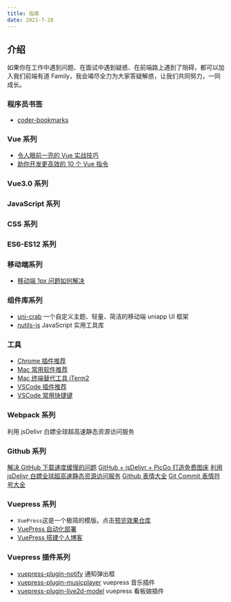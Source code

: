 ```yaml
---
title: 指南
date: 2021-7-28
---
```

## 介绍

如果你在工作中遇到问题、在面试中遇到疑惑、在前端路上遇到了阻碍，都可以加入我们前端有道 Family，我会竭尽全力为大家答疑解惑，让我们共同努力，一同成长。


### 程序员书签

- [coder-bookmarks](https://github.com/qqlcx5/coder-bookmarks/blob/dev/docs/website/pages.md)

### Vue 系列

- [令人眼前一亮的 Vue 实战技巧](Vue系列/令人眼前一亮的Vue实战技巧.md)
- [助你开发更高效的 10 个 Vue 指令](Vue系列/助你开发更高效的10个Vue指令.md)

### Vue3.0 系列

### JavaScript 系列

### CSS 系列

### ES6-ES12 系列

### 移动端系列

- [移动端 1px 问题如何解决](移动端系列/移动端1px问题如何解决.md)

### 组件库系列

- [uni-crab](https://github.com/qqlcx5/uni-crab) 一个自定义主题、轻量、简洁的移动端 uniapp UI 框架
- [nutils-js](https://github.com/qqlcx5/nutils-js) JavaScript 实用工具库

### 工具

- [Chrome 插件推荐](Chrome/Chrome插件推荐)
- [Mac 常用软件推荐](Chrome/Mac常用软件推荐)
- [Mac 终端替代工具 iTerm2](Mac/Mac终端替代工具iTerm2)
- [VSCode 插件推荐](VSCode/VSCode插件推荐)
- [VSCode 常用快捷键](VSCode/VSCode常用快捷键)

### Webpack 系列

利用 jsDelivr 白嫖全球超高速静态资源访问服务

### Github 系列

[解决 GitHub 下载速度缓慢的问题](Github系列/解决GitHub下载速度缓慢的问题.md)
[GitHub + jsDelivr + PicGo 打造免费图床](Github系列/GitHub+jsDelivr+PicGo打造免费图床.md)
[利用 jsDelivr 白嫖全球超高速静态资源访问服务](Github系列/利用jsDelivr白嫖全球超高速静态资源访问服务.md)
[Github 表情大全](Github系列/Github表情符号大全.md)
[Git Commit 表情符号大全](Github系列/GitCommit表情符号大全.md)

### Vuepress 系列

- `VuePress`这是一个极简的模版。点击[预览效果](https://qqlcx5.gitee.io/vuepress-template/)[仓库](https://github.com/qqlcx5/vuepress-template)
- [VuePress 自动化部署](Vuepress系列/VuePress自动化部署)
- [VuePress 搭建个人博客](Vuepress系列/VuePress搭建个人博客)

### Vuepress 插件系列

- [vuepress-plugin-notify](https://github.com/qqlcx5/vuepress-plugin-notify) 通知弹出框
- [vuepress-plugin-musicplayer](https://github.com/qqlcx5/vuepress-plugin-musicplayer) vuepress 音乐插件
- [vuepress-plugin-live2d-model](https://github.com/qqlcx5/vuepress-plugin-live2d-model) vuepress 看板娘插件
